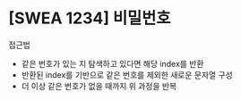 # [SWEA 1234] 비밀번호

접근법

- 같은 번호가 있는 지 탐색하고 있다면 해당 index를 반환
- 반환된 index를 기반으로 같은 번호를 제외한 새로운 문자열 구성
- 더 이상 같은 번호가 없을 때까지 위 과정을 반복
